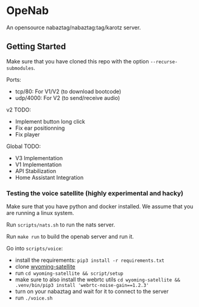 # OpeNab

An opensource nabaztag/nabaztag:tag/karotz server.

## Getting Started

Make sure that you have cloned this repo with the option `--recurse-submodules`.

Ports:
- tcp/80: For V1/V2 (to download bootcode)
- udp/4000: For V2 (to send/receive audio)

v2 TODO:
- Implement button long click
- Fix ear positionning
- Fix player

Global TODO:
- V3 Implementation
- V1 Implementation
- API Stabilization
- Home Assistant Integration

### Testing the voice satellite (highly experimental and hacky)

Make sure that you have python and docker installed. We assume that you are running a linux system.

Run `scripts/nats.sh` to run the nats server.

Run `make run` to build the openab server and run it.

Go into `scripts/voice`:
 - install the requirements: `pip3 install -r requirements.txt`
 - clone [wyoming-satellite](https://github.com/rhasspy/wyoming-satellite/)
 - run `cd wyoming-satellite && script/setup`
 - make sure to also install the webrtc utils `cd wyoming-satellite && .venv/bin/pip3 install 'webrtc-noise-gain==1.2.3'`
 - turn on your nabaztag and wait for it to connect to the server
 - run `./voice.sh`
